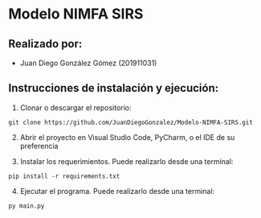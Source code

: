# Modelo NIMFA SIRS

## Realizado por:
* Juan Diego González Gómez (201911031) 

## Instrucciones de instalación y ejecución:

1. Clonar o descargar el repositorio:

  ```shell
  git clone https://github.com/JuanDiegoGonzalez/Modelo-NIMFA-SIRS.git
  ```

2. Abrir el proyecto en Visual Studio Code, PyCharm, o el IDE de su preferencia

3. Instalar los requerimientos. Puede realizarlo desde una terminal:

  ```shell
  pip install -r requirements.txt
  ```

4. Ejecutar el programa. Puede realizarlo desde una terminal:

  ```shell
  py main.py
  ```
